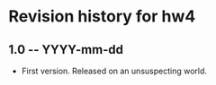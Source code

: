 # Revision history for hw4

## 1.0 -- YYYY-mm-dd

* First version. Released on an unsuspecting world.
